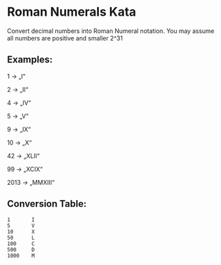 # Roman Numerals Kata
Convert decimal numbers into Roman Numeral notation. You may assume all numbers are positive and smaller 2^31


## Examples:

1 -> „I“

2 -> „II“

4 -> „IV“

5 -> „V“

9 -> „IX“

10 -> „X“

42 -> „XLII“

99 -> „XCIX“

2013 -> „MMXIII“

## Conversion Table:
```
1       I
5       V
10      X
50      L
100     C
500     D
1000    M
```
